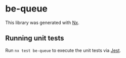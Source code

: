 # be-queue

This library was generated with [Nx](https://nx.dev).

## Running unit tests

Run `nx test be-queue` to execute the unit tests via [Jest](https://jestjs.io).

